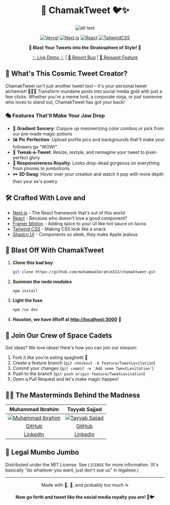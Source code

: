 <div align="center">

# 🌠 ChamakTweet 🐦✨

![alt text](image88-ezgif.com-webp-to-jpg-converter.jpg)

[![Vercel](https://img.shields.io/badge/Vercel-000000?style=for-the-badge&logo=vercel&logoColor=white)](https://vercel.com)
[![Next.js](https://img.shields.io/badge/Next.js-000000?style=for-the-badge&logo=next.js&logoColor=white)](https://nextjs.org/)
[![React](https://img.shields.io/badge/React-20232A?style=for-the-badge&logo=react&logoColor=61DAFB)](https://reactjs.org/)
[![TailwindCSS](https://img.shields.io/badge/Tailwind_CSS-38B2AC?style=for-the-badge&logo=tailwind-css&logoColor=white)](https://tailwindcss.com/)

**🚀 Blast Your Tweets into the Stratosphere of Style! 🚀**

[✨ Live Demo ✨](https://your-chamaktweet-url.vercel.app) | [🐛 Report Bug](https://github.com/muhammadibrahim313/chamaktweet/issues) | [🙋 Request Feature](https://github.com/muhammadibrahim313/chamaktweet/issues)

</div>

## 🌈 What's This Cosmic Tweet Creator?

ChamakTweet isn't just another tweet tool – it's your personal tweet alchemist! 🧙‍♂️✨ Transform mundane posts into social media gold with just a few clicks. Whether you're a meme lord, a corporate ninja, or just someone who loves to stand out, ChamakTweet has got your back!

### 🎭 Features That'll Make Your Jaw Drop

- 🌈 **Gradient Sorcery**: Conjure up mesmerizing color combos or pick from our pre-made magic potions
- 🖼️ **Pic Perfection**: Upload profile pics and backgrounds that'll make your followers go "WOW!"
- 🔧 **Tweak-a-Tweet**: Resize, restyle, and reimagine your tweet to pixel-perfect glory
- 📱 **Responsiveness Royalty**: Looks drop-dead gorgeous on everything from phones to jumbotrons
- 🕶️ **3D Swag**: Hover over your creation and watch it pop with more depth than your ex's poetry

## 🛠️ Crafted With Love and

- [Next.js](https://nextjs.org/) - The React framework that's out of this world
- [React](https://reactjs.org/) - Because who doesn't love a good component?
- [Framer Motion](https://www.framer.com/motion/) - Adding spice to your UI like hot sauce on tacos
- [Tailwind CSS](https://tailwindcss.com/) - Making CSS look like a snack
- [Shadcn UI](https://ui.shadcn.com/) - Components so sleek, they make Apple jealous

## 🚀 Blast Off With ChamakTweet

1. **Clone this bad boy**
   ```sh
   git clone https://github.com/muhammadibrahim313/chamaktweet.git
   ```

2. **Summon the node modules**
   ```sh
   npm install
   ```

3. **Light the fuse**
   ```sh
   npm run dev
   ```

4. **Houston, we have liftoff at [http://localhost:3000](http://localhost:3000)** 🚀

## 🤝 Join Our Crew of Space Cadets

Got ideas? We love ideas! Here's how you can join our mission:

1. Fork it like you're eating spaghetti 🍝
2. Create a feature branch (`git checkout -b feature/TweetLevitation`)
3. Commit your changes (`git commit -m 'Add some TweetLevitation'`)
4. Push to the branch (`git push origin feature/TweetLevitation`)
5. Open a Pull Request and let's make magic happen!

## 👨‍🚀 The Masterminds Behind the Madness

<div align="center">

| Muhammad Ibrahim | Tayyab Sajjad |
|:-----------------:|:--------------:|
| [![Muhammad Ibrahim](https://github.com/muhammadibrahim313.png?size=150)](https://github.com/muhammadibrahim313) | [![Tayyab Sajjad](https://github.com/devtayyabsajjad.png?size=150)](https://github.com/devtayyabsajjad) |
| [GitHub](https://github.com/muhammadibrahim313) | [GitHub](https://github.com/devtayyabsajjad) |
| [LinkedIn](https://www.linkedin.com/in/muhammad-ibrahim-qasmi-9876a1297/) | [LinkedIn](https://www.linkedin.com/in/tayyab-sajjad-156ab2267/) |

</div>

## 📜 Legal Mumbo Jumbo

Distributed under the MIT License. See `LICENSE` for more information. (It's basically "do whatever you want, just don't sue us" in legalese.)

---

<div align="center">

Made with 💖, 🍕, and probably too much ☕

**Now go forth and tweet like the social media royalty you are! 👑🐦**

</div>
